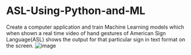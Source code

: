 # ASL-Using-Python-and-ML
Create a computer application and train Machine Learning models which when shown a real time video of hand gestures of American Sign Language(ASL) shows the output for that particular sign in text format on the screen.
![image](https://user-images.githubusercontent.com/65859515/147448168-69185942-fce0-4ac1-953b-a3eb1d989acd.png)

